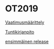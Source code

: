 # OT2019
[Vaatimusmäärittely](dokumentointi/vaatimusmaarittely.md)


[Tuntikirjanpito](dokumentointi/tuntikirjanpito.md)

[ensimmäinen release](https://github.com/sosma/OT2019/releases/tag/0.1)

